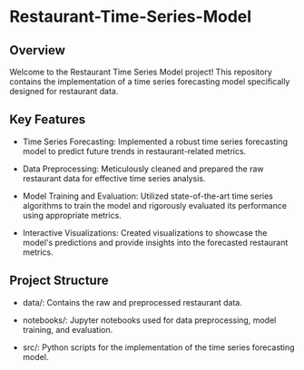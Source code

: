 # Restaurant-Time-Series-Model
## Overview
Welcome to the Restaurant Time Series Model project! This repository contains the implementation of a time series forecasting model specifically designed for restaurant data.
## Key Features
- Time Series Forecasting: Implemented a robust time series forecasting model to predict future trends in restaurant-related metrics.

- Data Preprocessing: Meticulously cleaned and prepared the raw restaurant data for effective time series analysis.

- Model Training and Evaluation: Utilized state-of-the-art time series algorithms to train the model and rigorously evaluated its performance using appropriate metrics.

- Interactive Visualizations: Created visualizations to showcase the model's predictions and provide insights into the forecasted restaurant metrics.

## Project Structure
- data/: Contains the raw and preprocessed restaurant data.

- notebooks/: Jupyter notebooks used for data preprocessing, model training, and evaluation.

- src/: Python scripts for the implementation of the time series forecasting model.

